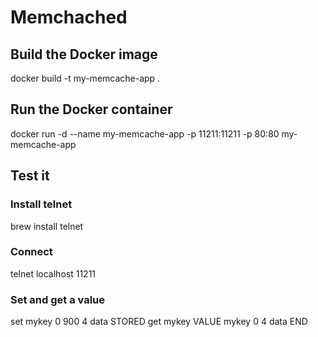 # Memchached

## Build the Docker image
docker build -t my-memcache-app .

## Run the Docker container
docker run -d --name my-memcache-app -p 11211:11211 -p 80:80 my-memcache-app

## Test it
### Install telnet
brew install telnet

### Connect
telnet localhost 11211

### Set and get a value
set mykey 0 900 4
data
STORED
get mykey
VALUE mykey 0 4
data
END

